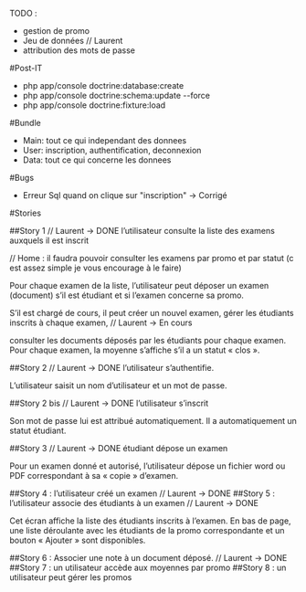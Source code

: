 TODO : 

- gestion de promo 
- Jeu de données // Laurent
- attribution des mots de passe

#Post-IT

- php app/console doctrine:database:create
- php app/console doctrine:schema:update --force
- php app/console doctrine:fixture:load

#Bundle
- Main: tout ce qui independant des donnees 
- User: inscription, authentification, deconnexion
- Data: tout ce qui concerne les donnees

#Bugs
- Erreur Sql quand on clique sur "inscription" -> Corrigé


#Stories


##Story 1 // Laurent -> DONE 
 l’utilisateur consulte la liste des examens auxquels il est inscrit

// Home : il faudra pouvoir consulter les examens par promo et par statut (c est assez simple je vous encourage à le faire)

Pour chaque examen de la liste, l’utilisateur peut déposer un examen (document) s’il est étudiant et
si l’examen concerne sa promo. 

S’il est chargé de cours, il peut créer un nouvel examen, gérer les
étudiants inscrits à chaque examen, // Laurent -> En cours

consulter les documents déposés par les étudiants pour chaque
examen. Pour chaque examen, la moyenne s’affiche s’il a un statut « clos ».


##Story 2 // Laurent -> DONE 
 l’utilisateur s’authentifie. 

L’utilisateur saisit un nom d’utilisateur et un mot de passe.

##Story 2 bis // Laurent -> DONE 
 l’utilisateur s’inscrit 

Son mot de passe lui est attribué automatiquement. Il a automatiquement un statut étudiant.

##Story 3  // Laurent -> DONE 
 étudiant dépose un examen 

Pour un examen donné et autorisé, l’utilisateur dépose un fichier word ou PDF correspondant à sa
« copie » d’examen.

##Story 4 : l’utilisateur créé un examen // Laurent -> DONE 
##Story 5 : l’utilisateur associe des étudiants à un examen // Laurent -> DONE 

Cet écran affiche la liste des étudiants inscrits à l’examen. En bas de page, une liste déroulante avec
les étudiants de la promo correspondante et un bouton « Ajouter » sont disponibles.

##Story 6 : Associer une note à un document déposé. // Laurent -> DONE 
##Story 7 : un utilisateur accède aux moyennes par promo 
##Story 8 : un utilisateur peut gérer les promos

